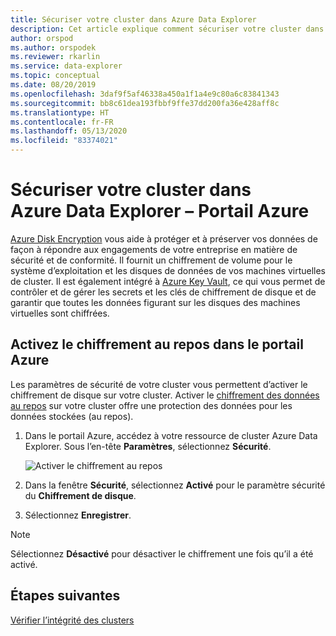 ```yaml
---
title: Sécuriser votre cluster dans Azure Data Explorer
description: Cet article explique comment sécuriser votre cluster dans Azure Data Explorer dans le Portail Azure.
author: orspod
ms.author: orspodek
ms.reviewer: rkarlin
ms.service: data-explorer
ms.topic: conceptual
ms.date: 08/20/2019
ms.openlocfilehash: 3daf9f5af46338a450a1f1a4e9c80a6c83841343
ms.sourcegitcommit: bb8c61dea193fbbf9ffe37dd200fa36e428aff8c
ms.translationtype: HT
ms.contentlocale: fr-FR
ms.lasthandoff: 05/13/2020
ms.locfileid: "83374021"
---
```

# <a name="secure-your-cluster-in-azure-data-explorer---azure-portal"></a>Sécuriser votre cluster dans Azure Data Explorer – Portail Azure

[Azure Disk Encryption](/azure/security/azure-security-disk-encryption-overview) vous aide à protéger et à préserver vos données de façon à répondre aux engagements de votre entreprise en matière de sécurité et de conformité. Il fournit un chiffrement de volume pour le système d’exploitation et les disques de données de vos machines virtuelles de cluster. Il est également intégré à [Azure Key Vault](/azure/key-vault/), ce qui vous permet de contrôler et de gérer les secrets et les clés de chiffrement de disque et de garantir que toutes les données figurant sur les disques des machines virtuelles sont chiffrées. 
  
## <a name="enable-encryption-at-rest-in-the-azure-portal"></a>Activez le chiffrement au repos dans le portail Azure
  
Les paramètres de sécurité de votre cluster vous permettent d’activer le chiffrement de disque sur votre cluster. Activer le [chiffrement des données au repos](/azure/security/fundamentals/encryption-atrest) sur votre cluster offre une protection des données pour les données stockées (au repos). 

1. Dans le portail Azure, accédez à votre ressource de cluster Azure Data Explorer. Sous l’en-tête **Paramètres**, sélectionnez **Sécurité**. 

    ![Activer le chiffrement au repos](media/manage-cluster-security/security-encryption-at-rest.png)

1. Dans la fenêtre **Sécurité**, sélectionnez **Activé** pour le paramètre sécurité du **Chiffrement de disque**. 

1. Sélectionnez **Enregistrer**.
 
> [!NOTE]
> Sélectionnez **Désactivé** pour désactiver le chiffrement une fois qu’il a été activé.

## <a name="next-steps"></a>Étapes suivantes

[Vérifier l’intégrité des clusters](check-cluster-health.md)
